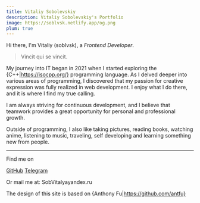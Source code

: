 ```yaml
---
title: Vitaliy Sobolevskiy
description: Vitaliy Sobolevskiy's Portfolio
image: https://soblvsk.netlify.app/og.png
plum: true
---
```


Hi there, I'm Vitaliy (soblvsk), a _Frontend Developer_.

> <span font-italic font-semibold op80>Vincit qui se vincit.</span>

My journey into IT began in 2021 when I started exploring the {C++|https://isocpp.org/} programming language. As I delved deeper into various areas of programming, I discovered that my passion for creative expression was fully realized in web development. I enjoy what I do there, and it is where I find my true calling.

I am always striving for continuous development, and I believe that teamwork provides a great opportunity for personal and professional growth.

Outside of programming, I also like taking pictures, reading books, watching anime, listening to music, traveling, self developing and learning something new from people.

<div flex-auto />

---

Find me on

<p flex="~ gap-2 wrap" class="mt--2!">
  <a href="https://github.com/soblvsk" target="_blank"><span op75 i-simple-icons-github /> GitHub</a>
  <a href="https://t.me/soblvsk" target="_blank"><span op75 i-simple-icons-telegram /> Telegram</a>
</p>

Or mail me at: <span font-mono>SobVitalya<span i-carbon-at/>yandex.ru</span>

The design of this site is based on {Anthony Fu|https://github.com/antfu}
